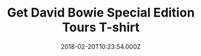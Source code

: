 ---
campaign-uuid: "c-fe266e5f-53a4-44d6-9c64-c63aeceb8c8a"
type: "Preview"
category: "Fashion"
date: "2018-02-20T10:23:54.000Z"
end-date: "2018-07-31T23:59:00.000Z"
disable-form: false
is_promoted: true
has_entry_page: false
title: "Get David Bowie Special Edition Tours T-shirt"
competition-description: "From the special edition range 'Tours that Rocked the World'…\
  \ here comes the official and unique David Bowie’s 1978 World Tour T-shirt. \r\n\
  Available in different sizes, this classic design in black tones with David Bowie’\
  s '1978 World Tour' logo motif printed, will make you stand out. \r\n<p>Be the biggest\
  \ Ziggy Stardust fan with this special edition. Buy it now!</p>"
banner-img: "https://assets.expresslyapp.com/asset-71b8aa96-fd18-4d90-ad97-79359a5fa6bb.jpg"
logo-left-href: "https://nmemerch.com/collections/best-selling/products/ttrtw-david-bowie-mens-t-shirt?variant=39824012549"
logo-left-image: "nmemerch-logo.jpg"
logo-left-title: "NME Merch"
has-winner: false
---